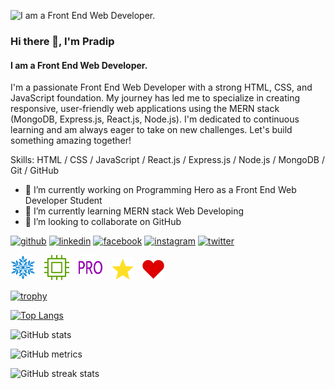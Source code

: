 ![I am a Front End Web Developer.](https://www.shutterstock.com/image-vector/web-development-landing-page-people-260nw-1838445880.jpg)


### Hi there 👋, I'm Pradip
#### I am a Front End Web Developer.

I'm a passionate Front End Web Developer with a strong HTML, CSS, and JavaScript foundation. My journey has led me to specialize in creating responsive, user-friendly web applications using the MERN stack (MongoDB, Express.js, React.js, Node.js). I'm dedicated to continuous learning and am always eager to take on new challenges. Let's build something amazing together!

Skills: HTML / CSS / JavaScript / React.js / Express.js / Node.js / MongoDB / Git / GitHub

- 🔭 I’m currently working on Programming Hero as a Front End Web Developer Student 
- 🌱 I’m currently learning MERN stack Web Developing 
- 👯 I’m looking to collaborate on GitHub 


[<img src='https://cdn.jsdelivr.net/npm/simple-icons@3.0.1/icons/github.svg' alt='github' height='40'>](https://github.com/pkcbcse)  [<img src='https://cdn.jsdelivr.net/npm/simple-icons@3.0.1/icons/linkedin.svg' alt='linkedin' height='40'>](https://www.linkedin.com/in/https://www.linkedin.com/in/pradipchakraborty-cse//)  [<img src='https://cdn.jsdelivr.net/npm/simple-icons@3.0.1/icons/facebook.svg' alt='facebook' height='40'>](https://www.facebook.com/https://www.facebook.com/pradip.chakraborty)  [<img src='https://cdn.jsdelivr.net/npm/simple-icons@3.0.1/icons/instagram.svg' alt='instagram' height='40'>](https://www.instagram.com/https://www.instagram.com/pradipkcb//)  [<img src='https://cdn.jsdelivr.net/npm/simple-icons@3.0.1/icons/twitter.svg' alt='twitter' height='40'>](https://twitter.com/https://x.com/pradipkcb2022)  

<a href='https://archiveprogram.github.com/'><img src='https://raw.githubusercontent.com/acervenky/animated-github-badges/master/assets/acbadge.gif' width='40' height='40'></a> <a href='https://docs.github.com/en/developers'><img src='https://raw.githubusercontent.com/acervenky/animated-github-badges/master/assets/devbadge.gif' width='40' height='40'></a> <a href='https://github.com/pricing'><img src='https://raw.githubusercontent.com/acervenky/animated-github-badges/master/assets/pro.gif' width='40' height='40'></a> <a href='https://stars.github.com/'><img src='https://raw.githubusercontent.com/acervenky/animated-github-badges/master/assets/starbadge.gif' width='35' height='35'></a> <a href='https://docs.github.com/en/github/supporting-the-open-source-community-with-github-sponsors'><img src='https://raw.githubusercontent.com/acervenky/animated-github-badges/master/assets/sponsorbadge.gif' width='35' height='35'></a> 

[![trophy](https://github-profile-trophy.vercel.app/?username=pkcbcse)](https://github.com/ryo-ma/github-profile-trophy)

[![Top Langs](https://github-readme-stats.vercel.app/api/top-langs/?username=pkcbcse)](https://github.com/anuraghazra/github-readme-stats)

![GitHub stats](https://github-readme-stats.vercel.app/api?username=pkcbcse&show_icons=true&count_private=true)  

![GitHub metrics](https://metrics.lecoq.io/pkcbcse)  

![GitHub streak stats](https://streak-stats.demolab.com/?user=pkcbcse)  


